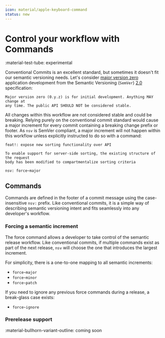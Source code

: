 ```yaml
---
icon: material/apple-keyboard-command
status: new
---
```


# Control your workflow with Commands

<span class="rounded-pill">:material-test-tube: experimental</span>

Conventional Commits is an excellent standard, but sometimes it doesn't fit our semantic versioning needs. Let's consider <u>major version zero</u> application development from the Semantic Versioning (`SemVer`) [2.0](https://semver.org/) specification:

```{ .text .no-select .no-copy }
Major version zero (0.y.z) is for initial development. Anything MAY change at
any time. The public API SHOULD NOT be considered stable.
```

All changes within this workflow are not considered stable and could be breaking. Relying purely on the conventional commit standard would cause a major increment for every commit containing a breaking change prefix or footer. As `nsv` is SemVer compliant, a major increment will not happen within this workflow unless explicitly instructed to do so with a command:

```{ .text .no-select .no-copy hl_lines="6" }
feat!: expose new sorting functionality over API

To enable support for server-side sorting, the existing structure of the request
body has been modified to compartmentalize sorting criteria

nsv: force~major
```

## Commands

Commands are defined in the footer of a commit message using the case-insensitive `nsv:` prefix. Like conventional commits, it is a simple way of describing semantic versioning intent and fits seamlessly into any developer's workflow.

### Forcing a semantic increment

The force command allows a developer to take control of the semantic release workflow. Like conventional commits, if multiple commands exist as part of the next release, `nsv` will choose the one that introduces the largest increment.

For simplicity, there is a one-to-one mapping to all semantic increments:

- `force~major`
- `force~minor`
- `force~patch`

If you need to ignore any previous force commands during a release, a break-glass case exists:

- `force~ignore`

### Prerelease support

<span class="rounded-pill">:material-bullhorn-variant-outline: coming soon</span>
